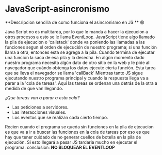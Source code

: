 # JavaScript-asincronismo

**Descripcion sencilla de como funciona el asincronismo en JS
** :smile:

Java Script no es multitarea, por lo que le manda a hacer la ejecucion a otros procesos a esto se le llama EventLoop.
JavaScript tiene algo llamado la pila de ejecucion o 'callstack' donde va poniendo las llamadas a las funciones segun el orden de ejecución de nuestro programa; si una función llama a otra, entonces esta se agrega a la pila.
Cuando termina de ejecutar una funcion la saca de esa pila y la desecha.
En algún momento dado nuestro programa necesita algún dato de otro sitio en la web y le pide al navegador que cuándo obtenga los datos ejecute cierta función.
Esta tarea que se lleva el navegador se llama 'callBack'
Mientras tanto JS sigue ejecutando nuestro programa principal y cuando la respuesta llega va a parar a la 'cola de tareas'.
Aqui las tareas se ordenan una detrás de la otra a medida de que van llegando.

*¿Que tareas van a parar a esta cola?*
- Las peticiones a servidores.
- Las interacciones visuales.
- Los eventos que se realizan cada cierto tiempo.

Recien cuando el programa se queda sin funciones en la pila de ejecucion es que va a ir a buscar las funciones en la cola de tareas por eso es que hay que tener cuidado de no generar cuellos de botella en la pila de ejecución. Si esto llegará a pasar JS tardaria mucho en ejecutar el programa.
conclusion:
**NO BLOQUEAR EL EVENTLOOP**
